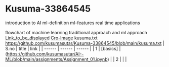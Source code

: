 # Kusuma-33864545
introduction to AI
ml-definition
ml-features
real time applications

flowchart of machine learning
traditional approach and ml approach
[Link_to_be_displayed](actual_link)
[Cro-Image](https://encrypted-tbn0.gstatic.com/images?q=tbn:ANd9GcQ9NtWDiWfuN2RsUNBr8LtTgTbKog8rGzH86w&s)
kusuma.txt
https://github.com/kusumasutar/Kusuma-33864545/blob/main/kusuma.txt
| S.no | title | link  |
| ------ | ------ | ------ |
| 1 | [basics]  | (https://github.com/kusumasutar/AI--ML/blob/main/assignments/Assignment_01.ipynb) |
| 2 |     |  |
